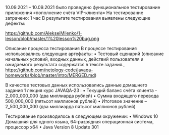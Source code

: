 10.09.2021 – 10.09.2021 было проведено функциональное тестирование приложения «пополнение счёта VIP-клиента»
На тестирование затрачено: 1 час
В результате тестирования выявлены следующие дефекты:

https://github.com/AlekseiMilenko/1-lesson/blob/master/1%20lesson%20bug.png

Описание процесса тестирования
В процессе тестирования использовались следующие артефакты:
•	Тестовый сценарий (описание начальных условий, входных данных, действий пользователя и ожидаемого результата содержатся в тексте задания., 
https://github.com/netology-code/javaqa-homeworks/blob/master/intro/MERGED.md)

В качестве тестовых данных использовались данные домашнего задания 1 лекция  курс JAVAQA-23 :
•	Текущий баланс счёта клиента - 2_000_000_000 (два миллиарда рублей)
•	Сумма входящего перевода 500_000_000 (пятьсот миллионов рублей)
•	Итоговое значение – 2_500_000_000 (два миллиарда пятьсот миллионов рублей)

Тестирование производилось в следующем окружении:
•	Windows 10 Домашняя для одного языка, 64-разрядная операционная система, процессор x64
•	Java Version 8 Update 301